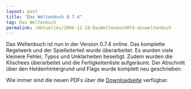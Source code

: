 ```yaml
---
layout: post
title: "Das Weltenbuch 0.7.4"
tag: Das Weltenbuch
permalink: /Aktuelles/2006-12-28-DasWeltenbuch074-dasweltenbuch
---
```


Das Weltenbuch ist nun in der Version 0.7.4 online. Das komplette Regelwerk und der Spielleiterteil wurde überarbeitet. Es wurden viele kleinere Fehler, Typos und Unklarheiten beseitigt. Zudem wurden die Klischees überarbeitet und die Fertigkeitenliste aufgeräumt. Der Abschnitt über den Heldenhintergrund und Flags wurde komplett neu geschrieben.

Wie immer sind die neuen PDFs über die [Downloadseite](https://dasweltenbuch.jcgames.de/Publikationen/) verfügbar.
